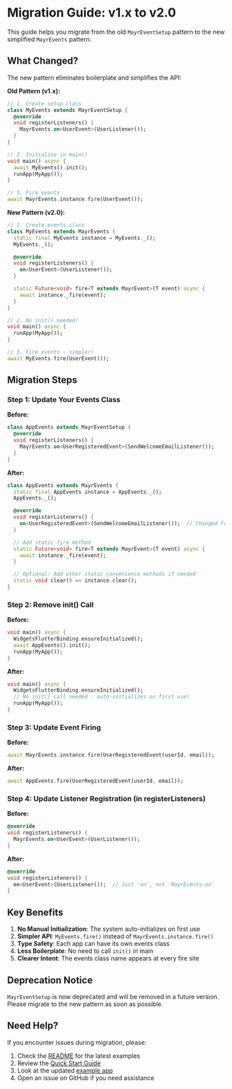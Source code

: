 # Migration Guide: v1.x to v2.0

This guide helps you migrate from the old `MayrEventSetup` pattern to the new simplified `MayrEvents` pattern.

## What Changed?

The new pattern eliminates boilerplate and simplifies the API:

**Old Pattern (v1.x):**
```dart
// 1. Create setup class
class MyEvents extends MayrEventSetup {
  @override
  void registerListeners() {
    MayrEvents.on<UserEvent>(UserListener());
  }
}

// 2. Initialize in main()
void main() async {
  await MyEvents().init();
  runApp(MyApp());
}

// 3. Fire events
await MayrEvents.instance.fire(UserEvent());
```

**New Pattern (v2.0):**
```dart
// 1. Create events class
class MyEvents extends MayrEvents {
  static final MyEvents instance = MyEvents._();
  MyEvents._();

  @override
  void registerListeners() {
    on<UserEvent>(UserListener());
  }

  static Future<void> fire<T extends MayrEvent>(T event) async {
    await instance._fire(event);
  }
}

// 2. No init() needed!
void main() async {
  runApp(MyApp());
}

// 3. Fire events - simpler!
await MyEvents.fire(UserEvent());
```

## Migration Steps

### Step 1: Update Your Events Class

**Before:**
```dart
class AppEvents extends MayrEventSetup {
  @override
  void registerListeners() {
    MayrEvents.on<UserRegisteredEvent>(SendWelcomeEmailListener());
  }
}
```

**After:**
```dart
class AppEvents extends MayrEvents {
  static final AppEvents instance = AppEvents._();
  AppEvents._();

  @override
  void registerListeners() {
    on<UserRegisteredEvent>(SendWelcomeEmailListener());  // Changed from MayrEvents.on to just on
  }

  // Add static fire method
  static Future<void> fire<T extends MayrEvent>(T event) async {
    await instance._fire(event);
  }

  // Optional: Add other static convenience methods if needed
  static void clear() => instance.clear();
}
```

### Step 2: Remove init() Call

**Before:**
```dart
void main() async {
  WidgetsFlutterBinding.ensureInitialized();
  await AppEvents().init();
  runApp(MyApp());
}
```

**After:**
```dart
void main() async {
  WidgetsFlutterBinding.ensureInitialized();
  // No init() call needed - auto-initializes on first use!
  runApp(MyApp());
}
```

### Step 3: Update Event Firing

**Before:**
```dart
await MayrEvents.instance.fire(UserRegisteredEvent(userId, email));
```

**After:**
```dart
await AppEvents.fire(UserRegisteredEvent(userId, email));
```

### Step 4: Update Listener Registration (in registerListeners)

**Before:**
```dart
@override
void registerListeners() {
  MayrEvents.on<UserEvent>(UserListener());
}
```

**After:**
```dart
@override
void registerListeners() {
  on<UserEvent>(UserListener());  // Just 'on', not 'MayrEvents.on'
}
```

## Key Benefits

1. **No Manual Initialization**: The system auto-initializes on first use
2. **Simpler API**: `MyEvents.fire()` instead of `MayrEvents.instance.fire()`
3. **Type Safety**: Each app can have its own events class
4. **Less Boilerplate**: No need to call `init()` in main
5. **Clearer Intent**: The events class name appears at every fire site

## Deprecation Notice

`MayrEventSetup` is now deprecated and will be removed in a future version. Please migrate to the new pattern as soon as possible.

## Need Help?

If you encounter issues during migration, please:
1. Check the [README](README.md) for the latest examples
2. Review the [Quick Start Guide](QUICKSTART.md)
3. Look at the updated [example app](example/)
4. Open an issue on GitHub if you need assistance
